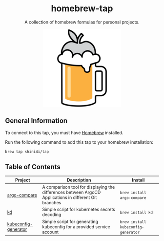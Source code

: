 <div align="center">

# homebrew-tap

A collection of homebrew formulas for personal projects.


<img src="https://raw.githubusercontent.com/shini4i/assets/main/src/homebrew-tap/homebrew.png" alt="Showcase">

</div>

## General Information
To connect to this tap, you must have [Homebrew](https://brew.sh/) installed.

Run the following command to add this tap to your homebrew installation:
```bash
brew tap shini4i/tap
```

## Table of Contents
<!-- project_table_start -->
| Project                                                                 | Description                                                                                            | Install                             |
| ----------------------------------------------------------------------- | ------------------------------------------------------------------------------------------------------ | ----------------------------------- |
| [argo-compare](https://github.com/shini4i/argo-compare)                 | A comparison tool for displaying the differences between ArgoCD Applications in different Git branches | `brew install argo-compare`         |
| [kd](https://github.com/shini4i/kd)                                     | Simple script for kubernetes secrets decoding                                                          | `brew install kd`                   |
| [kubeconfig-generator](https://github.com/shini4i/kubeconfig-generator) | Simple script for generating kubeconfig for a provided service account                                 | `brew install kubeconfig-generator` |
<!-- project_table_end -->
